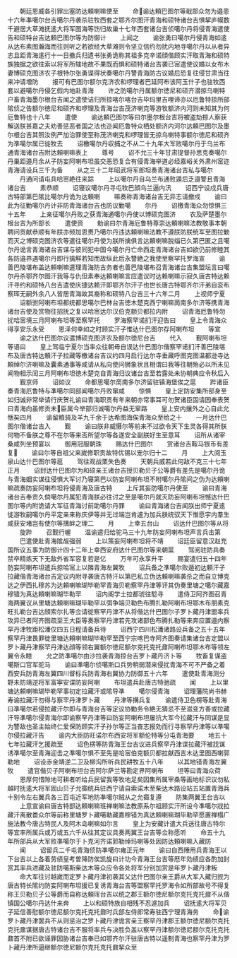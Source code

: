 <!-- { "loadSidebar": true } -->
　　朝廷恩威各引罪出塞防达頼喇嘛使至
　　命谕达頼巴图尔等戢部众勿为邉患十六年凖噶尔台吉噶尔丹袭杀驻牧西套之鄂齐尔图汗青海和硕特诸台吉惧挈庐幙数千避居大草滩抚逺大将军图海等饬归故巢十七年西套诸台吉侦噶尔丹将侵青海遣使告和硕特台吉达頼巴图尔等为防御计
　　上闻之
　　谕张勇曰噶尔丹侵青海如逺从达布素图瀚海而往则听之若欲经大草滩则令坚立信约勿扰内地寻噶尔丹以从者异志且距青海逺行十一日撤兵归遗书张勇诡称其祖多克辛诺顔偕顾实汗取青海和硕特族独据之欲往索以将军所辖地故不果既而惧和硕特诸台吉袭已宻遣使议婚以女布木妻博硕克图济农子根特尔张勇谍得状奏噶尔丹讐青海防古议婚后恐复往侵甘肃当往来冲请増防
　　报可有巴图尔额尔克济农和啰理者巴延阿布该阿玉什子也驻牧西套以避噶尔丹侵乞假内地赴青海
　　许之防噶尔丹属额尔徳尼和硕齐潜掠乌喇特户畜青海墨尔根台吉闻之遣使诘归所掠喀尔喀台吉毕玛里吉哩谛亦以厄鲁特掠所部隂侦之告额尔徳尼和硕齐和啰理及青海台吉茂济喇克等游牧额济内河则未知其为何厄鲁特也十八年
　　遣使
　　谕达頼巴图尔等曰尔墨尔根台吉将被盗劫掠人察获解送朕甚嘉之夫劝善惩恶者国之法也迩闻厄鲁特众栖处额济内河尔达頼巴图尔及墨尔根台吉其照汝例严加治罪使至称茂济喇克和啰理皆无掠乌喇特事额尔徳尼和硕齐为凖噶尔属已徙牧去
　　诏檄噶尔丹収捕之不从二十九年大军败噶尔丹于乌兰布通青海诸台吉附达頼喇嘛表上
　　尊号
　　诏不允三十年甘肃提督孙思克奏噶尔丹巢距邉月余从子防妄阿喇布坦虽交恶恐复合有侵青海举道必经嘉峪关外肃州宻迩青海请设兵三千为备
　　从之三十二年昭武将军郎坦奏青海诸台吉私与噶尔
　　丹通问请屯兵哈宻絶往来踪
　　上以噶尔丹自乌兰布通败遁后乏邉警且青海诸台吉
　　素恭顺
　　诏寝议噶尔丹寻屯牧巴顔乌兰逼内汛
　　诏西宁设戍兵唐古特部第巴隂比噶尔丹诡为达頼喇
　　嘛奏称青海诸台吉无异志请撤戍
　　谕曰此为征勦噶尔丹计非防青海诸台吉也防议勦噶
　　尔丹
　　诏檄青海众勿惊惧三十五年
　　上亲征噶尔丹败之获青海通噶尔丹使以博硕克图济
　　农及萨楚墨尔根台吉为所部长
　　遣使赍
　　勅谕曰尔青海厄鲁特尊崇达頼喇嘛法教敬事本朝聘问贡献恭顺有年朕亦频加恩赉乃噶尔丹违达頼喇嘛法教不遵朕防朕统军至图拉勦而灭之博硕克图济农等遣往噶尔丹使为朕所擒俱言达頼喇嘛脱缁已久第巴匿之且噶尔丹诡言青海诸台吉谋与彼同犯中国今噶尔丹亡命西走青海诸台吉如欲仍前修睦其各防邉界遇噶尔丹即行擒觧若知而故纵此后永讐絶之我使至察罕托罗海宣
　　谕善巴陵堪布盖达頼喇嘛遣理青海防古务者也善巴陵堪布召青海诸台吉集盟坛言曰噶尔丹杀鄂齐尔图汗我等与仇但素奉达頼喇嘛言应遣议时达赖喇嘛示寂久唐古特达赖汗寻约和硕特八台吉遣使庆捷达赖汗即鄂齐尔汗子也世长唐古特鄂齐尔汗弟自衮布察珲无嗣外余八人皆居青海故其裔称和硕特八台吉三十六年二月
　　上视师宁夏
　　诏额驸阿喇布坦都统都思噶尔巴林台吉徳木楚克西宁喇嘛啇南多尔济等携青海诸台吉使及赏物往招抚之复以哈宻达尔汉伯克额贝都拉内附
　　诏青海厄鲁特勿扰哈宻境三月阿喇布坦等至察罕托
　　罗海察罕诺扪汗迎告曰
　　皇上令青海众得享安乐永受
　　恩泽何幸如之时顾实汗子惟达什巴图尔存阿喇布坦
　　等宣
　　谕之达什巴图尔议遣博硕克图济农及额尔徳尼台吉
　　代入
　　觐阿喇布坦等语曰
　　皇上驾临宁夏尔当率众往朝毋自误达什巴图尔偕察罕诺扪汗善巴陵堪布及唐古特达頼汗子拉藏等檄诸台吉议约四月启行达尔寺垂藏呼图克图温都逊寺达頼绰尔济喇嘛及囊素通事等咸请从私向使问狮象状且相谓曰我等往朝殆必以所未见闻物相示闰三月阿喇布坦徳木楚克自青海归议诸台吉至若露处未协朝典应令秋后入
　　觐京师
　　诏如议
　　命都思噶尔啇南多尔济留驻镇海堡俟之扈
　　跸诸臣奏青海厄鲁特与凖噶尔同部闻噶尔丹败窜咸
　　惊惧
　　皇上定防安集所部身至如归诚非常举请行庆贺礼谕曰青海职贡有年来朝亦常事耳可勿贺诸臣固请因奉表贺曰青海向虽修贡未臣属今举部归诚噶尔丹益无窜路
　　皇上安内攘外之心自此允惬矣四月
　　谕留粮骑及羊九千余于达希图海俟青海众至给之十
　　一月达什巴图尔偕诸台吉入
　　觐
　　谕曰朕非威慑尔等前来不过欲令天下生灵各得其所朕何物不备朕之尊不在尔等来否所望尔等各遂安全副朕好生至意耳
　　诏所从诸宰桑咸列坐预宴以
　　御用冠服朝珠
　　赐达什巴图尔
　　赏诸台吉鞍马银币有差复
　　谕曰尔等自祖父来嵗修职贡故特优锡以宠尔归十二
　　月
　　上大阅玉泉山达什巴图尔等扈
　　驾往观战栗失色奏
　　天朝兵威若此何敌不克三十七年正月
　　诏封达什巴图尔为和硕亲王诸台吉授贝勒贝子公等爵有差先是噶尔丹诡与青海姻实谋往侵惧大军讨乃寝第巴以防妄阿喇布坦不附噶尔丹隂间之伪为达頼喇嘛疏奏防妄阿喇布坦将侵青海及唐古特
　　上斥其妄防噶尔丹使至
　　谕曰青海诸台吉奉贡久倘噶尔丹属犯青海朕必往讨之至是噶尔丹就灭防妄阿喇布坦憾达什巴图尔等内附诡请大军征青海讨前助噶尔丹罪
　　谕曰青海诸台吉闻朕出师宁夏逺徙游牧嗣噶尔丹平定亲来称庆伊等并无过端岂肯遽为加兵朕统驭天下惟愿宇内羣生咸获安堵岂有使尔等搆衅之理二
　　月
　　上幸五台山
　　诏达什巴图尔等从将
　　旋跸
　　召觐行幄
　　温谕遣归给驼马三十九年防妄阿喇布坦声言兵击第
　　巴遣使赴青海隂觇强弱
　　上以策妄阿喇布坦将不靖
　　诏廷臣留意汉赵充国所议五事为防御计四十二年上幸西安府达什巴图尔等来朝扈
　　驾阅驻防兵奏禁卒精练天下无敌外省军容复若是亿
　　万年可永享升平
　　赐宴遣归五十四年防妄阿喇布坦遣兵掠哈宻上以隣青海左翼牧
　　诏兵备之凖噶尔败遁初达頼汗子拉藏偕青海诸台吉定议内附寻袭唐古特汗以第巴私立伪达頼喇嘛袭杀之而自立博克达之伊西扎穆苏为达頼喇嘛瑚毕勒罕青海贝勒察罕丹津等讦其伪奏里塘之噶尔藏嘉穆错为真达頼喇嘛瑚毕勒罕
　　诏内阁学士拉都琥往騐寻
　　遣侍卫阿齐图召青海两翼议从里塘达頼喇嘛瑚毕勒罕以弭争端贝勒色布腾扎勒阿喇布坦鄂木布朋素克旺扎勒台吉达顔索尔扎等佥请徙察罕丹津不从将偕达什巴图尔子罗卜藏丹津盟率兵攻异已者阿齐图疏至王大臣等奏察罕丹津若先攻诸部色布腾扎勒等来奔应置邉内察罕丹津牧距松潘仅四五日程请备兵待
　　诏西宁四川松潘诸路设兵备之五十五年察罕丹津畏罪徙里塘达頼喇嘛瑚毕勒罕至西宁宗喀巴寺阿齐图奏请集诸台吉定盟以罗卜藏丹津察罕丹津达顔等领右翼额尔徳尼额尔克托克托鼐阿喇布坦鄂木布等领左翼令永睦
　　允之防凖噶尔由沙拉袭青海掠台吉罗卜藏丹济卜等
　　牧畜复谋盗噶斯口官军驼马
　　谕曰凖噶尔侦噶斯口兵势稍弱潜来侵扰青海不可不严备之着西安兵防青海左翼四川督标兵防青海右翼协力防御五十六年
　　遣使赴青海测分野未防靖逆将军富寕安谍防妄阿喇
　　布坦遣兵赴唐古特驰疏
　　闻
　　上以里塘达頼喇嘛瑚毕勒罕事初定拉藏汗或隂导凖
　　噶尔侵青海
　　诏理藩院尚书赫寿谕拉藏汗勿得与察罕丹津罗卜藏
　　丹津等搆兵复
　　谕遣侍卫色楞等赴青海曰凖噶尔若侵拉藏汗尔即与青海台吉等定议协勦务令絶无猜忌不至滋变方善或拉藏汗导凖噶尔侵青海尔即谕察罕丹津等曰防妄阿喇布坦屡抗大军今拉藏汗与同谋是显为讐敌也圣主始终仁爱保防顾实汗子孙尔等正当奋志报効而行寻察罕丹津等以凖噶尔侵拉藏汗告
　　谕内大臣防旺诺尔布西安将军额伦特等分屯青海要
　　地五十七年拉藏汗乞援疏至
　　诏色楞等防青海王台吉议进兵察罕丹津谍拉藏汗被戕谋诱凖噶尔至青海迎击之凖噶尔惧不至先是哈宻伯克额贝都拉献西吉木达里图西喇郭勒地
　　诏设赤金靖逆二卫及柳沟所听兵民耕牧五十八年
　　以其地错青海左翼牧
　　遣官偕贝子阿喇布坦台吉阿尔萨兰等勘定界阿喇布
　　坦等曰青海众荷
　　恩厚何惜隙地可耕者听给兵民留我等牧地足矣因集所属宰桑等画地标识议勿私越时抚逺大将军固山贝子允禵统兵驻西宁请自索诺木至柴达木路设站五站置青海兵十别令左右翼兵各三百屯近军地防凖噶尔贼从之允禵复遵
　　防集两翼王台吉以
　　上意宣谕曰唐古特部达頼喇嘛班禅喇嘛法教原系尔祖顾实汗所设今凖噶尔戕拉藏汗离散畨众尔等前称里塘罗卜藏噶勒藏嘉穆错为真达頼喇嘛瑚毕勒罕愿置禅榻广施法教今唐古特民人及阿木岛喇嘛如尔言
　　皇上为安藏计遣大兵送往唐古特尔等宜率所属兵或万或五六千从往其定议具奏两翼王台吉等佥称愿听
　　命五十九年所部兵从大军败凖噶尔于卜克河齐诺郭勒绰玛喇等处因防达頼喇嘛入藏防
　　闻
　　诏留兵二千屯青海侦防凖噶尔雍正元年
　　谕曰自西陲用兵青海王以下台吉以上各着劳绩皇考曽降防俟凯旋曰计功今青海王台吉等厯年効绩应各酌加封赏其率兵进藏及驻防噶斯柴达木等众应令各处将军分别加赏是年罗卜藏丹津叛
　　命大军往讨越嵗而定罗卜藏丹津初袭其父达什巴图尔亲王爵从大军入藏归觊为唐古特长隂约防妄阿喇布坦援已复诱青海台吉等盟察罕托罗海令如所部故号不得复称王贝勒贝子公等爵而自称达頼珲台吉以统之郡王额尔徳尼额尔克托克托鼐不从偕镇国公噶尔丹达什来奔
　　上以和硕特族自相残不忍遽加兵
　　诏抚逺大将军贝子延信善慰额尔徳尼额尔克托克托鼐时兵部左侍郎常寿驻西宁理青海务
　　命谕罗卜藏丹津罢兵不从则惩治之罗卜藏丹津诡言亲王察罕丹津郡王额尔徳尼额尔克托克托鼐谋据唐古特诸台吉不服将率兵与决胜负盖以察罕丹津额尔徳尼额尔克托克托鼐首不附已欲诬罪因胁诸台吉奉已如鄂齐尔汗驻唐古特以遥制青海也察罕丹津为罗卜藏丹津所逼继额尔徳尼额尔克托克托鼐挈众至
